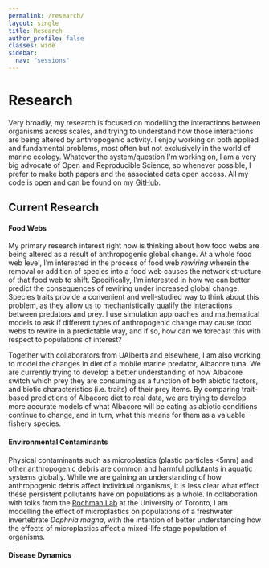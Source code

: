 ```yaml
---
permalink: /research/
layout: single
title: Research
author_profile: false
classes: wide
sidebar:
  nav: "sessions"
---
```


# Research

Very broadly, my research is focused on modelling the interactions between organisms across scales, and trying to understand how those interactions are being altered by anthropogenic activity. I enjoy working on both applied and fundamental problems, most often but not exclusively in the world of marine ecology. Whatever the system/question I'm working on, I am a very big advocate of Open and Reproducible Science, so whenever possible, I prefer to make both papers and the associated data open access. All my code is open and can be found on my [GitHub](https://github.com/colebrookson).

## Current Research

#### Food Webs

My primary research interest right now is thinking about how food webs are being altered as a result of anthropogenic global change. At a whole food web level, I’m interested in the process of food web *rewiring* wherein the removal or addition of species into a food web causes the network structure of that food web to shift. Specifically, I’m interested in how we can better predict the consequences of rewiring under increased global change. Species traits provide a convenient and well-studied way to think about this problem, as they allow us to mechanistically qualify the interactions between predators and prey. I use simulation approaches and mathematical models to ask if different types of anthropogenic change may cause food webs to rewire in a predictable way, and if so, how can we forecast this with respect to populations of interest?

Together with collaborators from UAlberta and elsewhere, I am also working to model the changes in diet of a mobile marine predator, Albacore tuna. We are currently trying to develop a better understanding of how Albacore switch which prey they are consuming as a function of both abiotic factors, and biotic characteristics (i.e. traits) of their prey items. By comparing trait-based predictions of Albacore diet to real data, we are trying to develop more accurate models of what Albacore will be eating as abiotic conditions continue to change, and in turn, what this means for them as a valuable fishery species.

#### Environmental Contaminants

Physical contaminants such as microplastics (plastic particles <5mm) and other anthropogenic debris are common and harmful pollutants in aquatic systems globally. While we are gaining an understanding of how anthropogenic debris affect individual organisms, it is less clear what effect these persistent pollutants have on populations as a whole. In collaboration with folks from the [Rochman Lab](https://rochmanlab.com) at the University of Toronto, I am modelling the effect of microplastics on populations of a freshwater invertebrate *Daphnia magna*, with the intention of better understanding how the effects of microplastics affect a mixed-life stage population of organisms.

#### Disease Dynamics

